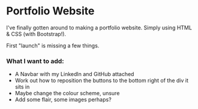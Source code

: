 # Portfolio Website

I've finally gotten around to making a portfolio website. Simply using HTML & CSS (with Bootstrap!).

First "launch" is missing a few things.

### What I want to add:

- A Navbar with my LinkedIn and GitHub attached
- Work out how to reposition the buttons to the bottom right of the div it sits in
- Maybe change the colour scheme, unsure
- Add some flair, some images perhaps?
